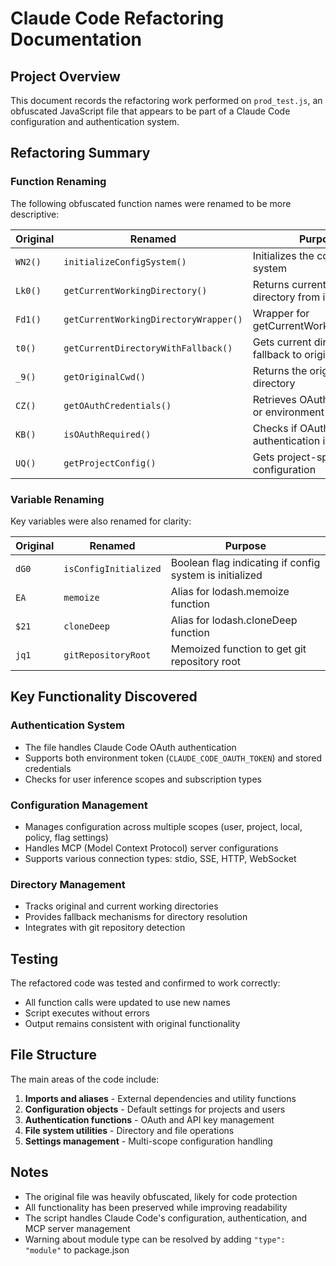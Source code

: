 # Claude Code Refactoring Documentation

## Project Overview
This document records the refactoring work performed on `prod_test.js`, an obfuscated JavaScript file that appears to be part of a Claude Code configuration and authentication system.

## Refactoring Summary

### Function Renaming
The following obfuscated function names were renamed to be more descriptive:

| Original | Renamed | Purpose |
|----------|---------|---------|
| `WN2()` | `initializeConfigSystem()` | Initializes the configuration system |
| `Lk0()` | `getCurrentWorkingDirectory()` | Returns current working directory from i2.cwd |
| `Fd1()` | `getCurrentWorkingDirectoryWrapper()` | Wrapper for getCurrentWorkingDirectory |
| `t0()` | `getCurrentDirectoryWithFallback()` | Gets current directory with fallback to original cwd |
| `_9()` | `getOriginalCwd()` | Returns the original working directory |
| `CZ()` | `getOAuthCredentials()` | Retrieves OAuth credentials or environment token |
| `KB()` | `isOAuthRequired()` | Checks if OAuth authentication is required |
| `UQ()` | `getProjectConfig()` | Gets project-specific configuration |

### Variable Renaming
Key variables were also renamed for clarity:

| Original | Renamed | Purpose |
|----------|---------|---------|
| `dG0` | `isConfigInitialized` | Boolean flag indicating if config system is initialized |
| `EA` | `memoize` | Alias for lodash.memoize function |
| `$21` | `cloneDeep` | Alias for lodash.cloneDeep function |
| `jq1` | `gitRepositoryRoot` | Memoized function to get git repository root |

## Key Functionality Discovered

### Authentication System
- The file handles Claude Code OAuth authentication
- Supports both environment token (`CLAUDE_CODE_OAUTH_TOKEN`) and stored credentials
- Checks for user inference scopes and subscription types

### Configuration Management
- Manages configuration across multiple scopes (user, project, local, policy, flag settings)
- Handles MCP (Model Context Protocol) server configurations
- Supports various connection types: stdio, SSE, HTTP, WebSocket

### Directory Management
- Tracks original and current working directories
- Provides fallback mechanisms for directory resolution
- Integrates with git repository detection

## Testing
The refactored code was tested and confirmed to work correctly:
- All function calls were updated to use new names
- Script executes without errors
- Output remains consistent with original functionality

## File Structure
The main areas of the code include:
1. **Imports and aliases** - External dependencies and utility functions
2. **Configuration objects** - Default settings for projects and users
3. **Authentication functions** - OAuth and API key management
4. **File system utilities** - Directory and file operations
5. **Settings management** - Multi-scope configuration handling

## Notes
- The original file was heavily obfuscated, likely for code protection
- All functionality has been preserved while improving readability
- The script handles Claude Code's configuration, authentication, and MCP server management
- Warning about module type can be resolved by adding `"type": "module"` to package.json
